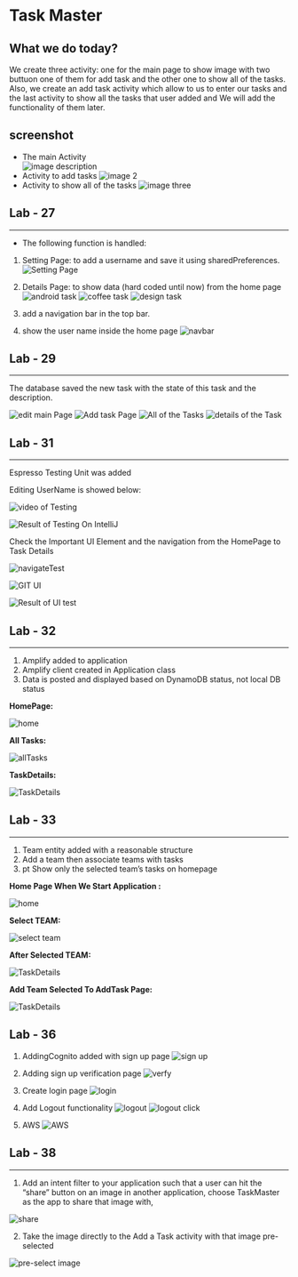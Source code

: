 # Task Master

## What we do today?

We create three activity: one for the main page to show image with two buttuon one of them for add task and the other one to show all of the tasks. Also, we create an add task activity which allow to us to enter our tasks and the last activity to show all the tasks that user added and We will add the functionality of them later. 

## screenshot

- The main Activity  
![image description](screenshots/image1.jpeg)
- Activity to add tasks
![image 2](https://i.ibb.co/mtNJXZ5/photo1650898777-1.jpg)
- Activity to show all of the tasks
![image three](https://i.ibb.co/wsGBywy/photo1650898777.jpg)


## Lab - 27

---
- The following function is handled:

1. Setting Page: to add a username and save it using sharedPreferences.
![Setting Page](screenshots/usernameSaved.jpeg)

2. Details Page: to show data (hard coded until now) from the home page
![android task](screenshots/androidTask.jpeg)
![coffee task](screenshots/CoffeeTask.jpeg)
![design task](screenshots/DesignTask.jpeg)

3. add a navigation bar in the top bar.
4. show the user name inside the home page
![navbar](screenshots/navbar.jpeg)

## Lab - 29

----

The database saved the new task with the state of this task and the description.

![edit main Page](screenshots/Lab-29/mainPage.jpeg)
![Add task Page](screenshots/Lab-29/addtask.jpeg)
![All of the Tasks](screenshots/Lab-29/tasks.jpeg)
![details of the Task](screenshots/Lab-29/details.jpeg)

## Lab - 31

---
Espresso Testing Unit was added 

Editing UserName is showed below:

![video of Testing](screenshots/Lab31/SettingTest.gif)

![Result of Testing On IntelliJ](screenshots/Lab31/ResultOftestSetting.png)

Check the Important UI Element and the navigation from the HomePage to Task Details

![navigateTest](screenshots/Lab31/navigationTest.gif)

![GIT UI](screenshots/Lab31/UiTest.gif)

![Result of UI test](screenshots/Lab31/resultOfTestingUI.png)

## Lab - 32

---

1. Amplify added to application
2. Amplify client created in Application class
3. Data is posted and displayed based on DynamoDB status, not local DB status

**HomePage:**

![home](screenshots/Lab32/HomePage.jpeg)

**All Tasks:**

![allTasks](screenshots/Lab32/allTasks.jpeg)

**TaskDetails:**

![TaskDetails](screenshots/Lab32/taskDetails.jpeg)

## Lab - 33

---

1. Team entity added with a reasonable structure
2. Add a team then associate teams with tasks
3. pt Show only the selected team’s tasks on homepage

**Home Page When We Start Application :**

![home](screenshots/Lab33/HomePage.jpeg)

**Select TEAM:**

![select team](screenshots/Lab33/SettingPage.jpeg)

**After Selected TEAM:**

![TaskDetails](screenshots/Lab33/homePageAfterSelectTeam.jpeg)

**Add Team Selected To AddTask Page:**

![TaskDetails](screenshots/Lab33/addTask.jpeg)

## Lab - 36

1. AddingCognito added with sign up page
![sign up](screenshots/Lab36/signup.jpeg)

2. Adding sign up verification page
![verfy](screenshots/Lab36/verification.jpeg)

3. Create login page
![login](screenshots/Lab36/login.jpeg)

4. Add Logout functionality
![logout](screenshots/Lab36/logout.jpeg)
![logout click](screenshots/Lab36/logout-button.jpeg)

5. AWS 
![AWS](screenshots/Lab36/aws.png)

## Lab - 38 

---

1. Add an intent filter to your application such that a user can hit the “share” button on an image in another application, choose TaskMaster as the app to share that image with,

![share](screenshots/Lab38/share_image.jpeg)

2. Take the image directly to the Add a Task activity with that image pre-selected

  ![pre-select image](screenshots/Lab38/add_task_page.jpeg)